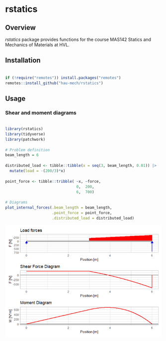 
# rstatics

## Overview

*rstatics* package provides functions for the course MAS142 Statics and
Mechanics of Materials at HVL.

## Installation

``` r

if (!require("remotes")) install.packages("remotes")
remotes::install_github("hau-mech/rstatics")
```

## Usage

### Shear and moment diagrams

``` r

library(rstatics)
library(tidyverse)
library(patchwork)

# Problem definition
beam_length = 6

distributed_load <- tibble::tibble(x = seq(3, beam_length, 0.01)) |>
  mutate(load = -(200/3)*x)

point_force <- tibble::tribble( ~x, ~force,
                                0,  200,
                                6,  700)

# Diagrams
plot_internal_forces(.beam_length = beam_length,
                     .point_force = point_force,
                     .distributed_load = distributed_load)
```

![](man/figures/README-unnamed-chunk-3-1.png)
